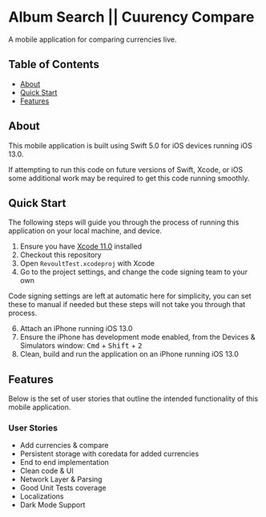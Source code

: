 # Album Search || Cuurency Compare

A mobile application for comparing currencies live.

## Table of Contents

- [About](#about)
- [Quick Start](#quick-start)
- [Features](#features)

## About

This mobile application is built using Swift 5.0 for iOS devices running iOS 13.0.

If attempting to run this code on future versions of Swift, Xcode, or iOS some additional work may be required to get this code running smoothly.

## Quick Start

The following steps will guide you through the process of running this application on your local machine, and device.

1. Ensure you have [Xcode 11.0](https://developer.apple.com/download/) installed
2. Checkout this repository
4. Open `RevoultTest.xcodeproj` with Xcode
5. Go to the project settings, and change the code signing team to your own

Code signing settings are left at automatic here for simplicity, you can set these to manual if needed but these steps will not take you through that process.

6. Attach an iPhone running iOS 13.0
7. Ensure the iPhone has development mode enabled, from the Devices & Simulators window: <kbd>Cmd</kbd> + <kbd>Shift</kbd> + <kbd>2</kbd>
8. Clean, build and run the application on an iPhone running iOS 13.0

## Features

Below is the set of user stories that outline the intended functionality of this mobile application.

### User Stories

- Add currencies & compare
- Persistent storage with coredata for added currencies
- End to end implementation
- Clean code & UI
- Network Layer & Parsing
- Good Unit Tests coverage
- Localizations
- Dark Mode Support

